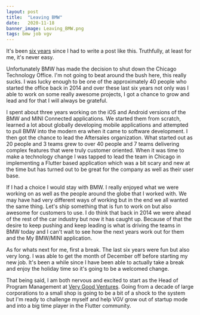 ```yaml
---
layout: post
title:  "Leaving BMW"
date:   2020-11-18
banner_image: Leaving_BMW.png
tags: bmw job vgv
---
```


It's been [six years](https://tomarra.com/2014/09/19/looking-back-at-novkiasoft/) since I had to write a post like this. Truthfully, at least for me, it's never easy.

Unfortunately BMW has made the decision to shut down the Chicago Technology Office. I'm not going to beat around the bush here, this really sucks. I was lucky enough to be one of the approximately 40 people who started the office back in 2014 and over these last six years not only was I able to work on some really awesome projects, I got a chance to grow and lead and for that I will always be grateful.

I spent about three years working on the iOS and Android versions of the BMW and MINI Connected applications. We started them from scratch, learned a lot about globally developing mobile applications and attempted to pull BMW into the modern era when it came to software development. I then got the chance to lead the Aftersales organization. What started out as 20 people and 3 teams grew to over 40 people and 7 teams delivering complex features that were truly customer oriented. When it was time to make a technology change I was tapped to lead the team in Chicago in implementing a Flutter based application which was a bit scary and new at the time but has turned out to be great for the company as well as their user base.

If I had a choice I would stay with BMW. I really enjoyed what we were working on as well as the people around the globe that I worked with. We may have had very different ways of working but in the end we all wanted the same thing. Let's ship something that is fun to work on but also awesome for customers to use. I do think that back in 2014 we were ahead of the rest of the car industry but now it has caught up. Because of that the desire to keep pushing and keep leading is what is driving the teams in BMW today and I can't wait to see how the next years work out for them and the My BMW/MINI application.

As for whats next for me, first a break. The last six years were fun but also very long. I was able to get the month of December off before starting my new job. It's been a while since I have been able to actually take a break and enjoy the holiday time so it's going to be a welcomed change. 

That being said, I am both nervous and excited to start as the Head of Program Management at [Very Good Ventures](https://verygood.ventures). Going from a decade of large corporations to a small shop is going to be a bit of a shock to the system but I'm ready to challenge myself and help VGV grow out of startup mode and into a big time player in the Flutter community.





